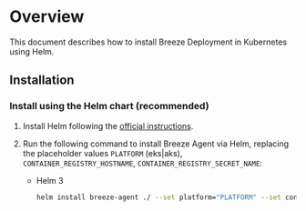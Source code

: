 # Overview

This document describes how to install Breeze Deployment in Kubernetes using Helm.

## Installation

### Install using the Helm chart (recommended)

 1. Install Helm following the [official instructions](https://helm.sh/docs/intro/install/).

 2. Run the following command to install Breeze Agent via Helm, replacing the placeholder values `PLATFORM` (eks|aks), `CONTAINER_REGISTRY_HOSTNAME`, `CONTAINER_REGISTRY_SECRET_NAME`:
    * Helm 3
        ```sh
        helm install breeze-agent ./ --set platform="PLATFORM" --set containerRegistryHostname="CONTAINER_REGISTRY_HOSTNAME" --set containerRegistrySecretsName="CONTAINER_REGISTRY_SECRETS_NAME"
        ```